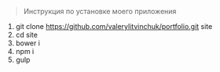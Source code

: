 > Инструкция по установке моего приложения

1. git clone https://github.com/valerylitvinchuk/portfolio.git site
2. cd site
3. bower i
4. npm i
5. gulp